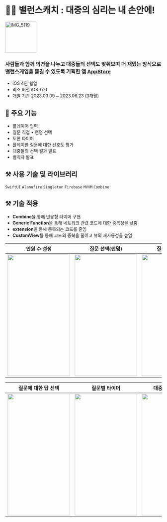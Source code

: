 # 👊🏻 밸런스캐치 : 대중의 심리는 내 손안에!
<img src="밸런스캐치 앱 아이콘.png" alt="IMG_5119" width="100" height="100">


### 사람들과 함께 의견을 나누고 대중들의 선택도 맞춰보며 더 재밌는 방식으로 밸런스게임을 즐길 수 있도록 기획한 앱 [AppStore](https://apps.apple.com/kr/app/balancecatch-%EB%8C%80%EC%A4%91%EC%9D%98-%EC%8B%AC%EB%A6%AC%EB%8A%94-%EB%82%B4-%EC%86%90%EC%95%88%EC%97%90/id6450379412)  
- iOS 4인 협업
- 최소 버전 iOS 17.0 
- 개발 기간 2023.03.09 ~ 2023.06.23 (3개월)


## 📝 주요 기능
- 플레이어 입력
- 질문 직접 • 랜덤 선택
- 토론 타이머
- 플레이한 질문에 대한 선호도 평가
- 대중들의 선택 결과 발표
- 벌칙자 발표

## ⚒️ 사용 기술 및 라이브러리 
`SwiftUI` `Alamofire` `Singleton`
`Firebase` `MVVM` `Combine`

## ⚒️ 기술 적용

- **Combine**을 통해 반응형 타이머 구현
- **Generic Function**을 통해 네트워크 관련 코드에 대한 중복성을 낮춤
- **extension**을 통해 중복되는 코드를 줄임
- **CustomView**를 통해 코드의 중복을 줄이고 뷰의 재사용성을 높임

|인원 수 설정|질문 선택(랜덤)|질문 선택(직접)|
|:---:|:---:|:---:|
|<img src="" width="200" height="390"/>|<img src="" width="200" height="390"/>|<img src="" width="200" height="390"/>|

|질문에 대한 답 선택|질문별 타이머|대중선택 비율 발표|
|:---:|:---:|:---:|
|<img src="" width="200" height="390"/>|<img src="" width="200" height="390"/>|<img src="" width="200" height="390"/>|
